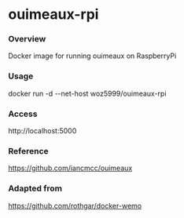 # ouimeaux-rpi

### Overview
Docker image for running ouimeaux on RaspberryPi

### Usage
docker run -d --net-host woz5999/ouimeaux-rpi

### Access
http://localhost:5000

### Reference
https://github.com/iancmcc/ouimeaux

### Adapted from
https://github.com/rothgar/docker-wemo

